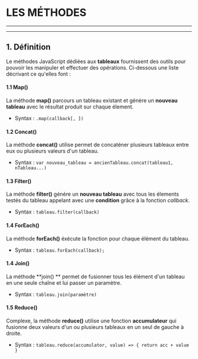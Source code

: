 # LES  MÉTHODES

---
---

## 1. Définition
Le méthodes JavaScript dédiées aux **tableaux** fournissent des outils pour pouvoir les
manipuler et effectuer des opérations. Ci-dessous une liste décrivant ce qu'elles font :


#### 1.1 Map()
La méthode **map()** parcours un tableau existant et génère un **nouveau tableau** avec le résultat produit
sur chaque élement.

* Syntax : `.map(callback[, ])`

#### 1.2 Concat()
La méthode **concat()** utilise permet de concaténer plusieurs tableaux entre eux ou plusieurs valeurs d'un tableau.

* Syntax : `var nouveau_tableau = ancienTableau.concat(tableau1, nTableau...)`

#### 1.3 Filter()
La méthode **filter()** génére un **nouveau tableau** avec tous les élements testés du tableau appelant avec une **condition**
grâce à la fonction *callback*.

* Syntax : `tableau.filter(callback)`

#### 1.4 ForEach()
La méthode **forEach()** éxécute la fonction pour chaque élément du tableau.

* Syntax : `tableau.forEach(callback);`

#### 1.4 Join()
La méthode **join() ** permet de fusionner tous les élément d'un tableau en une seule chaîne et lui passer un paramètre.

* Syntax : `tableau.join(paramètre)`

#### 1.5 Reduce()
Complexe, la méthode **reduce()** utilise une fonction **accumulateur** qui fusionne deux valeurs d'un ou plusieurs
tableaux en un seul de gauche à droite.

* Syntax : `tableau.reduce(accumulator, value) => { return acc + value }`